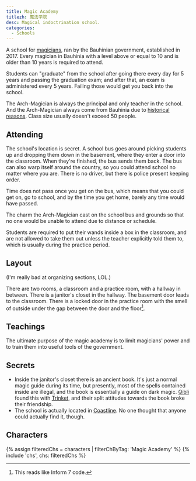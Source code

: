 ```yaml
---
title: Magic Academy
titlezh: 魔法学院
desc: Magical indoctrination school.
categories:
  - Schools
---
```


A school for [magicians](/world/superpowers/#magic), ran by the Bauhinian government, established in 2017. Every magician in Bauhinia with a level above or equal to 10 and is older than 10 years is required to attend.

Students can "graduate" from the school after going there every day for 5 years and passing the graduation exam; and after that, an exam is administered every 5 years. Failing those would get you back into the school.

The Arch-Magician is always the principal and only teacher in the school. And the Arch-Magician always come from Bauhinia due to [historical reasons](/world/bauhinia/superpower/#magic). Class size usually doesn't exceed 50 people.

## Attending

The school's location is secret. A school bus goes around picking students up and dropping them down in the basement, where they enter a door into the classroom. When they're finished, the bus sends them back. The bus can also warp itself around the country, so you could attend school no matter where you are. There is no driver, but there is police present keeping order.

Time does not pass once you get on the bus, which means that you could get on, go to school, and by the time you get home, barely any time would have passed.

The charm the Arch-Magician cast on the school bus and grounds so that no one would be unable to attend due to distance or schedule.

Students are required to put their wands inside a box in the classroom, and are not allowed to take them out unless the teacher explicitly told them to, which is usually during the practice period.

## Layout

(I'm really bad at organizing sections, LOL.)

There are two rooms, a classroom and a practice room, with a hallway in between. There is a janitor's closet in the hallway. The basement door leads to the classroom. There is a locked door in the practice room with the smell of outside under the gap between the door and the floor[^1].

## Teachings

The ultimate purpose of the magic academy is to limit magicians' power and to train them into useful tools of the government.

## Secrets

- Inside the janitor's closet there is an ancient book. It's just a normal magic guide during its time, but presently, most of the spells contained inside are illegal, and the book is essentially a guide on dark magic. [Qibli](/characters/qibli/) found this with [Trinket](/characters/trinket/), and their split attitudes towards the book broke their friendship.
- The school is actually located in [Coastline](/world/bauhinia/coastline/). No one thought that anyone could actually find it, though.

## Characters

<link rel="stylesheet" href="/css/characterspage.css">
{% assign filteredChs = characters | filterChByTag: 'Magic Academy' %}
{% include 'chs', chs: filteredChs %}

[^1]: This reads like Inform 7 code.
